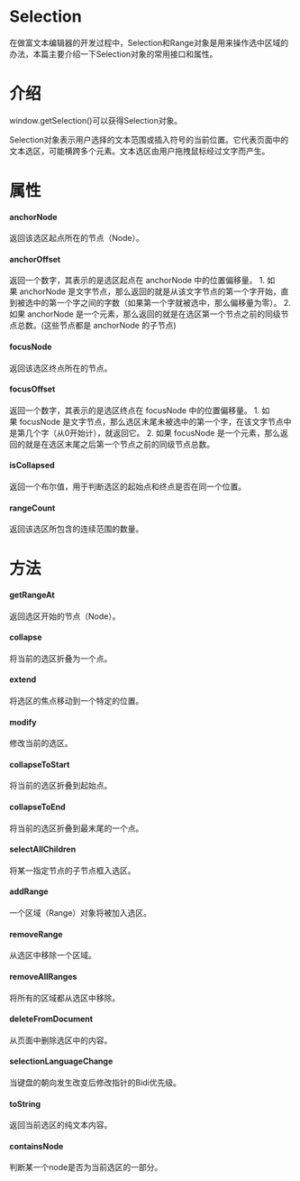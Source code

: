 # Selection

在做富文本编辑器的开发过程中，Selection和Range对象是用来操作选中区域的办法，本篇主要介绍一下Selection对象的常用接口和属性。

# 介绍

window.getSelection()可以获得Selection对象。

Selection对象表示用户选择的文本范围或插入符号的当前位置。它代表页面中的文本选区，可能横跨多个元素。文本选区由用户拖拽鼠标经过文字而产生。

# 属性

#### anchorNode
返回该选区起点所在的节点（Node）。


#### anchorOffset
返回一个数字，其表示的是选区起点在 anchorNode 中的位置偏移量。
	1.	如果 anchorNode 是文字节点，那么返回的就是从该文字节点的第一个字开始，直到被选中的第一个字之间的字数（如果第一个字就被选中，那么偏移量为零）。
	2.	如果 anchorNode 是一个元素，那么返回的就是在选区第一个节点之前的同级节点总数。(这些节点都是 anchorNode 的子节点)

	
#### focusNode
返回该选区终点所在的节点。

#### focusOffset
返回一个数字，其表示的是选区终点在 focusNode 中的位置偏移量。
	1.	如果 focusNode 是文字节点，那么选区末尾未被选中的第一个字，在该文字节点中是第几个字（从0开始计），就返回它。
	2.	如果 focusNode 是一个元素，那么返回的就是在选区末尾之后第一个节点之前的同级节点总数。

	
#### isCollapsed
返回一个布尔值，用于判断选区的起始点和终点是否在同一个位置。

#### rangeCount
返回该选区所包含的连续范围的数量。

# 方法

#### getRangeAt
返回选区开始的节点（Node）。
#### collapse
将当前的选区折叠为一个点。
#### extend
将选区的焦点移动到一个特定的位置。
#### modify
修改当前的选区。
#### collapseToStart
将当前的选区折叠到起始点。
#### collapseToEnd
将当前的选区折叠到最末尾的一个点。
#### selectAllChildren
将某一指定节点的子节点框入选区。
#### addRange
一个区域（Range）对象将被加入选区。
#### removeRange
从选区中移除一个区域。
#### removeAllRanges
将所有的区域都从选区中移除。
#### deleteFromDocument
从页面中删除选区中的内容。
#### selectionLanguageChange
当键盘的朝向发生改变后修改指针的Bidi优先级。
#### toString
返回当前选区的纯文本内容。
#### containsNode
判断某一个node是否为当前选区的一部分。


